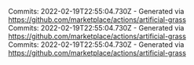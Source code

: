 Commits: 2022-02-19T22:55:04.730Z - Generated via https://github.com/marketplace/actions/artificial-grass
<br>
Commits: 2022-02-19T22:55:04.730Z - Generated via https://github.com/marketplace/actions/artificial-grass
<br>
Commits: 2022-02-19T22:55:04.730Z - Generated via https://github.com/marketplace/actions/artificial-grass
<br>
